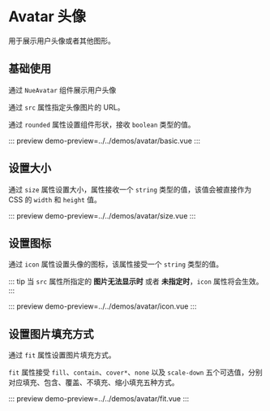 # Avatar 头像

用于展示用户头像或者其他图形。

## 基础使用

通过 `NueAvatar` 组件展示用户头像

通过 `src` 属性指定头像图片的 URL。

通过 `rounded` 属性设置组件形状，接收 `boolean` 类型的值。

::: preview
demo-preview=../../demos/avatar/basic.vue
:::

## 设置大小

通过 `size` 属性设置大小，属性接收一个 `string` 类型的值，该值会被直接作为 CSS 的 `width` 和 `height` 值。

::: preview
demo-preview=../../demos/avatar/size.vue
:::

## 设置图标

通过 `icon` 属性设置头像的图标，该属性接受一个 `string` 类型的值。

::: tip
当 `src` 属性所指定的 **图片无法显示时** 或者 **未指定时**，`icon` 属性将会生效。
:::

::: preview
demo-preview=../../demos/avatar/icon.vue
:::

## 设置图片填充方式

通过 `fit` 属性设置图片填充方式。

`fit` 属性接受 `fill`、`contain`、`cover*`、`none` 以及 `scale-down` 五个可选值，分别对应填充、包含、覆盖、不填充、缩小填充五种方式。

::: preview
demo-preview=../../demos/avatar/fit.vue
:::
